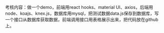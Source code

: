 考核内容：做一个demo，前端用react hooks、material UI、axios，后端用node、koajs、knex.js，数据库用mysql，把测试数据data.js保存到数据库，写一个接口从数据库获取数据，前端调用接口用表格展示出来，把代码放在github上。
